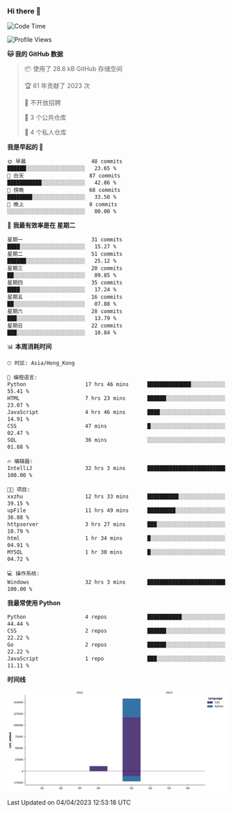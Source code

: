 ### Hi there 👋

<!--
**Mrzqd/Mrzqd** is a ✨ _special_ ✨ repository because its `README.md` (this file) appears on your GitHub profile.

Here are some ideas to get you started:

- 🔭 I’m currently working on ...
- 🌱 I’m currently learning ...
- 👯 I’m looking to collaborate on ...
- 🤔 I’m looking for help with ...
- 💬 Ask me about ...
- 📫 How to reach me: ...
- 😄 Pronouns: ...
- ⚡ Fun fact: ...
-->
<!--START_SECTION:waka-->
![Code Time](http://img.shields.io/badge/Code%20Time-110%20hrs%203%20mins-blue)

![Profile Views](http://img.shields.io/badge/%E4%B8%AA%E4%BA%BA%E8%B5%84%E6%96%99%E8%A7%82%E7%9C%8B%E6%AC%A1%E6%95%B0-4-blue)

**🐱 我的 GitHub 数据** 

> 📦  使用了 28.6 kB GitHub 存储空间 
 > 
> 🏆 61 年贡献了 2023 次
 > 
> 🚫 不开放招聘
 > 
> 📜 3 个公共仓库 
 > 
> 🔑 4 个私人仓库 
 > 
**我是早起的 🐤** 

```text
🌞 早晨                     48 commits          ██████░░░░░░░░░░░░░░░░░░░   23.65 % 
🌆 白天                     87 commits          ███████████░░░░░░░░░░░░░░   42.86 % 
🌃 傍晚                     68 commits          ████████░░░░░░░░░░░░░░░░░   33.50 % 
🌙 晚上                     0 commits           ░░░░░░░░░░░░░░░░░░░░░░░░░   00.00 % 
```
📅 **我最有效率是在 星期二** 

```text
星期一                      31 commits          ████░░░░░░░░░░░░░░░░░░░░░   15.27 % 
星期二                      51 commits          ██████░░░░░░░░░░░░░░░░░░░   25.12 % 
星期三                      20 commits          ██░░░░░░░░░░░░░░░░░░░░░░░   09.85 % 
星期四                      35 commits          ████░░░░░░░░░░░░░░░░░░░░░   17.24 % 
星期五                      16 commits          ██░░░░░░░░░░░░░░░░░░░░░░░   07.88 % 
星期六                      28 commits          ███░░░░░░░░░░░░░░░░░░░░░░   13.79 % 
星期日                      22 commits          ███░░░░░░░░░░░░░░░░░░░░░░   10.84 % 
```


📊 **本周消耗时间** 

```text
🕑︎ 时区: Asia/Hong_Kong

💬 编程语言: 
Python                   17 hrs 46 mins      ██████████████░░░░░░░░░░░   55.41 % 
HTML                     7 hrs 23 mins       ██████░░░░░░░░░░░░░░░░░░░   23.07 % 
JavaScript               4 hrs 46 mins       ████░░░░░░░░░░░░░░░░░░░░░   14.91 % 
CSS                      47 mins             █░░░░░░░░░░░░░░░░░░░░░░░░   02.47 % 
SQL                      36 mins             ░░░░░░░░░░░░░░░░░░░░░░░░░   01.88 % 

🔥 编辑器: 
IntelliJ                 32 hrs 3 mins       █████████████████████████   100.00 % 

🐱‍💻 项目: 
xxzhu                    12 hrs 33 mins      ██████████░░░░░░░░░░░░░░░   39.15 % 
upFile                   11 hrs 49 mins      █████████░░░░░░░░░░░░░░░░   36.88 % 
httpserver               3 hrs 27 mins       ███░░░░░░░░░░░░░░░░░░░░░░   10.79 % 
html                     1 hr 34 mins        █░░░░░░░░░░░░░░░░░░░░░░░░   04.91 % 
MYSQL                    1 hr 30 mins        █░░░░░░░░░░░░░░░░░░░░░░░░   04.72 % 

💻 操作系统: 
Windows                  32 hrs 3 mins       █████████████████████████   100.00 % 
```

**我最常使用 Python** 

```text
Python                   4 repos             ███████████░░░░░░░░░░░░░░   44.44 % 
CSS                      2 repos             ██████░░░░░░░░░░░░░░░░░░░   22.22 % 
Go                       2 repos             ██████░░░░░░░░░░░░░░░░░░░   22.22 % 
JavaScript               1 repo              ███░░░░░░░░░░░░░░░░░░░░░░   11.11 % 
```



**时间线**

![Lines of Code chart](https://raw.githubusercontent.com/Mrzqd/Mrzqd/main/assets/bar_graph.png)


 Last Updated on 04/04/2023 12:53:18 UTC
<!--END_SECTION:waka-->
